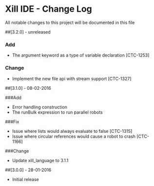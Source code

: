 # Xill IDE - Change Log
All notable changes to this project will be documented in this file

##[3.2.0] - unreleased
### Add
- The argument keyword as a type of variable declaration [CTC-1253]

### Change
- Implement the new file api with stream support [CTC-1327]

##[3.1.0] - 08-02-2016

###Add
- Error handling construction
- The runBulk expression to run parallel robots

###Fix
- Issue where lists would always evaluate to false [CTC-1315]
- Issue where circular references would cause a robot to crash [CTC-1166]

###Change
- Update xill_language to 3.1.1

##[3.0.0] - 28-01-2016
 - Initial release
